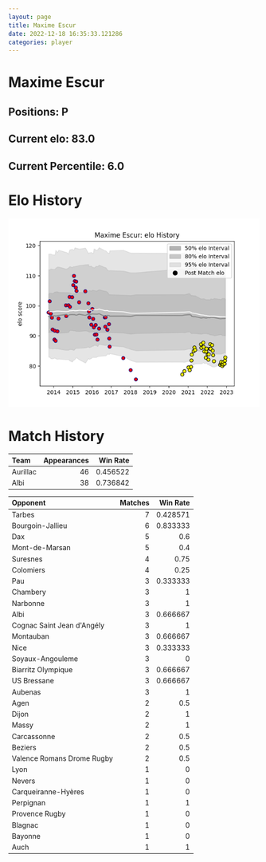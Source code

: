 ```yaml
---  
layout: page  
title: Maxime Escur  
date: 2022-12-18 16:35:33.121286  
categories: player  
---
```

# Maxime Escur

## Positions: P

## Current elo: 83.0

## Current Percentile: 6.0

# Elo History


![elo history](history_MaximeEscur.png)
# Match History


| Team     |   Appearances |   Win Rate |
|:---------|--------------:|-----------:|
| Aurillac |            46 |   0.456522 |
| Albi     |            38 |   0.736842 |

| Opponent                   |   Matches |   Win Rate |
|:---------------------------|----------:|-----------:|
| Tarbes                     |         7 |   0.428571 |
| Bourgoin-Jallieu           |         6 |   0.833333 |
| Dax                        |         5 |   0.6      |
| Mont-de-Marsan             |         5 |   0.4      |
| Suresnes                   |         4 |   0.75     |
| Colomiers                  |         4 |   0.25     |
| Pau                        |         3 |   0.333333 |
| Chambery                   |         3 |   1        |
| Narbonne                   |         3 |   1        |
| Albi                       |         3 |   0.666667 |
| Cognac Saint Jean d'Angély |         3 |   1        |
| Montauban                  |         3 |   0.666667 |
| Nice                       |         3 |   0.333333 |
| Soyaux-Angouleme           |         3 |   0        |
| Biarritz Olympique         |         3 |   0.666667 |
| US Bressane                |         3 |   0.666667 |
| Aubenas                    |         3 |   1        |
| Agen                       |         2 |   0.5      |
| Dijon                      |         2 |   1        |
| Massy                      |         2 |   1        |
| Carcassonne                |         2 |   0.5      |
| Beziers                    |         2 |   0.5      |
| Valence Romans Drome Rugby |         2 |   0.5      |
| Lyon                       |         1 |   0        |
| Nevers                     |         1 |   0        |
| Carqueiranne-Hyères        |         1 |   0        |
| Perpignan                  |         1 |   1        |
| Provence Rugby             |         1 |   0        |
| Blagnac                    |         1 |   0        |
| Bayonne                    |         1 |   0        |
| Auch                       |         1 |   1        |